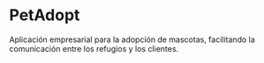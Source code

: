 # PetAdopt
Aplicación empresarial para la adopción de mascotas, facilitando la comunicación entre los refugios y los clientes.